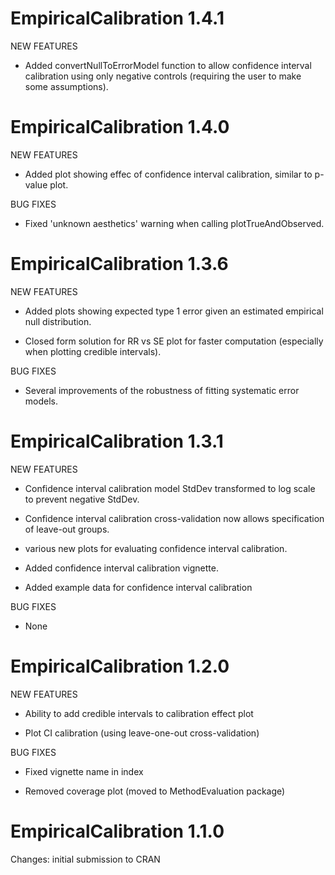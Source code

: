 EmpiricalCalibration 1.4.1
==========================

NEW FEATURES

* Added convertNullToErrorModel function to allow confidence interval calibration using only negative controls (requiring the user to make some assumptions).

EmpiricalCalibration 1.4.0
==========================

NEW FEATURES

* Added plot showing effec of confidence interval calibration, similar to p-value plot.

BUG FIXES

* Fixed 'unknown aesthetics' warning when calling plotTrueAndObserved.

EmpiricalCalibration 1.3.6
==========================

NEW FEATURES

* Added plots showing expected type 1 error given an estimated empirical null distribution.

* Closed form solution for RR vs SE plot for faster computation (especially when plotting credible intervals).

BUG FIXES

* Several improvements of the robustness of fitting systematic error models.

EmpiricalCalibration 1.3.1
===========================

NEW FEATURES

* Confidence interval calibration model StdDev transformed to log scale to prevent negative StdDev.

* Confidence interval calibration cross-validation now allows specification of leave-out groups.

* various new plots for evaluating confidence interval calibration.

* Added confidence interval calibration vignette.

* Added example data for confidence interval calibration

BUG FIXES

* None


EmpiricalCalibration 1.2.0
==========================

NEW FEATURES

* Ability to add credible intervals to calibration effect plot

* Plot CI calibration (using leave-one-out cross-validation)

BUG FIXES

* Fixed vignette name in index

* Removed coverage plot (moved to MethodEvaluation package)


EmpiricalCalibration 1.1.0
==========================

Changes: initial submission to CRAN
